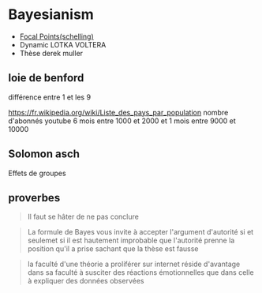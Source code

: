 # Bayesianism

- [Focal Points(schelling)](https://fr.wikipedia.org/wiki/Point_de_Schelling)
- Dynamic LOTKA VOLTERA
- Thèse derek muller

## loie de benford
différence entre 1 et les 9

https://fr.wikipedia.org/wiki/Liste_des_pays_par_population
nombre d'abonnés youtube 6 mois entre 1000 et 2000 et 1 mois entre 9000 et 10000

## Solomon asch
Effets de groupes

## proverbes
> Il faut se hâter de ne pas conclure

> La formule de Bayes vous invite à accepter l'argument d'autorité si et seulemet si
> il est hautement improbable que l'autorité prenne la position qu'il a prise 
> sachant que la thèse est fausse

> la faculté d'une théorie a proliférer sur internet réside d'avantage
> dans sa faculté à susciter des réactions émotionnelles que dans celle à expliquer
> des données observées
